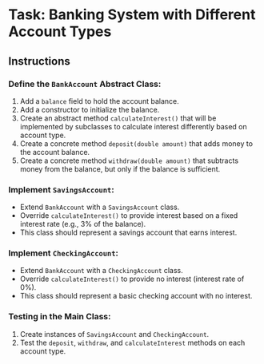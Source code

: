 
# Task: Banking System with Different Account Types

## Instructions

### Define the `BankAccount` Abstract Class:
1. Add a `balance` field to hold the account balance.
2. Add a constructor to initialize the balance.
3. Create an abstract method `calculateInterest()` that will be implemented by subclasses to calculate interest differently based on account type.
4. Create a concrete method `deposit(double amount)` that adds money to the account balance.
5. Create a concrete method `withdraw(double amount)` that subtracts money from the balance, but only if the balance is sufficient.

### Implement `SavingsAccount`:
- Extend `BankAccount` with a `SavingsAccount` class.
- Override `calculateInterest()` to provide interest based on a fixed interest rate (e.g., 3% of the balance).
- This class should represent a savings account that earns interest.

### Implement `CheckingAccount`:
- Extend `BankAccount` with a `CheckingAccount` class.
- Override `calculateInterest()` to provide no interest (interest rate of 0%).
- This class should represent a basic checking account with no interest.

### Testing in the Main Class:
1. Create instances of `SavingsAccount` and `CheckingAccount`.
2. Test the `deposit`, `withdraw`, and `calculateInterest` methods on each account type.
